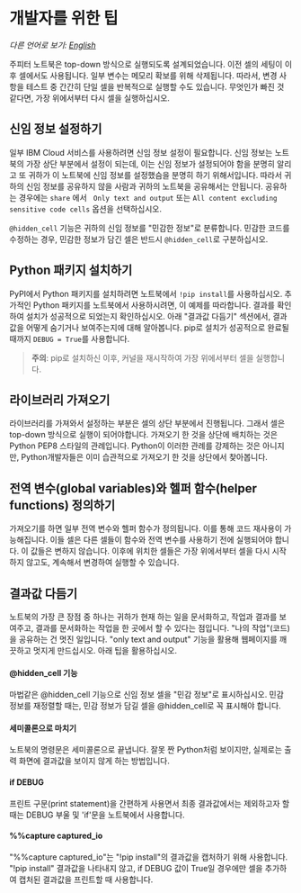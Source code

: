 개발자를 위한 팁
===================
*다른 언어로 보기: [English](DEVELOPING.md)*

주피터 노트북은 top-down 방식으로 실행되도록 설계되었습니다. 이전 셀의 세팅이 이후 셀에서도 사용됩니다. 
일부 변수는 메모리 확보를 위해 삭제됩니다. 따라서, 변경 사항을 테스트 중 간간히 단일 셀을 반복적으로
실행할 수도 있습니다. 무엇인가 빠진 것 같다면, 가장 위에서부터 다시 셀을 실행하십시오.

신임 정보 설정하기 
-------------------
일부 IBM Cloud 서비스를 사용하려면 신임 정보 설정이 필요합니다. 
신임 정보는 노트북의 가장 상단 부분에서 설정이 되는데, 이는 신임 정보가 설정되어야 함을 분명히 알리고
또 귀하가 이 노트북에 신임 정보를 설정했슴을 분명히 하기 위해서입니다.  따라서 귀하의 신임 정보를
공유하지 않을 사람과 귀하의 노트북을 공유해서는 안됩니다. 공유하는 경우에는 ``share`` 에서  
``Only text and output`` 또는
``All content excluding sensitive code cells`` 옵션을 선택하십시오. 

```@hidden_cell``` 기능은 귀하의 신임 정보를 "민감한 정보"로 분류합니다. 
민감한 코드를 수정하는 경우, 민감한 정보가 담긴 셀은 반드시
``@hidden_cell``로 구분하십시오.

Python 패키지 설치하기
--------------------------
PyPI에서 Python 패키지를 설치하려면 노트북에서 ```!pip install```를 사용하십시오. 
추가적인 Python 패키지를 노트북에서 사용하시려면, 이 예제를 따라합니다. 
결과를 확인하여 설치가 성공적으로 되었는지 확인하십시오. 
아래 "결과값 다듬기" 섹션에서, 결과값을 어떻게 숨기거나 보여주는지에 대해 알아봅니다. 
pip로 설치가 성공적으로 완료될때까지 ``DEBUG = True``를 사용합니다.

> **주의**:  pip로 설치하신 이후, 커널을 재시작하여 
가장 위에서부터 셀을 실행합니다.
 
라이브러리 가져오기
-------------------
라이브러리를 가져와서 설정하는 부분은 셀의 상단 부분에서 진행됩니다. 
그래서 셀은 top-down 방식으로 실행이 되어야합니다. 
가져오기 한 것을 상단에 배치하는 것은 Python PEP8 스타일의 관례입니다. 
Python이 이러한 관례를 강제하는 것은 아니지만, Python개발자들은 
이미 습관적으로 가져오기 한 것을 상단에서 찾아봅니다.

전역 변수(global variables)와 헬퍼 함수(helper functions) 정의하기
----------------------------------------------
가져오기를 하면 일부 전역 변수와 헬퍼 함수가 정의됩니다. 
이를 통해 코드 재사용이 가능해집니다. 이들 셀은 다른 셀들이 함수와 전역 변수를 사용하기 전에 실행되어야 합니다. 
이 값들은 변하지 않습니다. 
이후에 위치한 셀들은 가장 위에서부터 셀을 다시 시작하지 않고도, 계속해서 변경하여 실행할 수 있습니다.

결과값 다듬기 
------------------
노트북의 가장 큰 장점 중 하나는 귀하가 현재 하는 일을 문서화하고, 작업과 결과를 보여주고, 
결과를 문서화하는 작업을 한 곳에서 할 수 있다는 점입니다. 
"나의 작업"(코드)을 공유하는 건 멋진 일입니다. "only text and output" 기능을 활용해
웹페이지를 깨끗하고 멋지게 만드십시오. 아래 팁을 활용하십시오. 

#### @hidden_cell 기능

마법같은 @hidden_cell 기능으로 신임 정보 셀을 "민감 정보"로 표시하십시오.
민감 정보를 재정렬할 때는, 민감 정보가 담길 셀을 @hidden_cell로 꼭 표시해야 합니다. 

#### 세미콜론으로 마치기 

노트북의 명령문은 세미콜론으로 끝냅니다. 
잘못 짠 Python처럼 보이지만, 실제로는 출력 화면에 결과값을 보이지 않게 하는 방법입니다.
   
#### if DEBUG

프린트 구문(print statement)을 간편하게 사용면서 최종 결과값에서는 
제외하고자 할 때는 DEBUG 부울 및 'if'문을 노트북에서 사용합니다. 

#### %%capture captured_io
 
"%%capture captured_io"는 "!pip install"의 결과값을 캡처하기 위해 사용합니다. 
"!pip install" 결과값을 나타내지 않고, if DEBUG 값이 True일 경우에만 셀을 추가하여 캡처된 결과값을 프린트할 때 사용합니다. 
